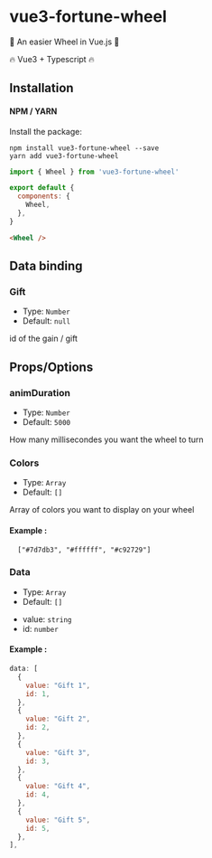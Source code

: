 # vue3-fortune-wheel

👊 An easier Wheel in Vue.js 👊

🔥 Vue3 + Typescript 🔥

## Installation

#### NPM / YARN

Install the package:

```
npm install vue3-fortune-wheel --save
yarn add vue3-fortune-wheel
```

```javascript
import { Wheel } from 'vue3-fortune-wheel'

export default {
  components: {
    Wheel,
  },
}
```

```html
<Wheel />
```

## Data binding

### Gift
- Type: `Number`
- Default: `null`

id of the gain / gift


## Props/Options

### animDuration
- Type: `Number`
- Default: `5000`

How many millisecondes you want the wheel to turn

### Colors

- Type: `Array`
- Default: `[]`

Array of colors you want to display on your wheel

#### Example :

```javacript
  ["#7d7db3", "#ffffff", "#c92729"]
```

### Data

- Type: `Array`
- Default: `[]`

* value: `string`
* id: `number`

#### Example :

```javascript
data: [
  {
    value: "Gift 1",
    id: 1,
  },
  {
    value: "Gift 2",
    id: 2,
  },
  {
    value: "Gift 3",
    id: 3,
  },
  {
    value: "Gift 4",
    id: 4,
  },
  {
    value: "Gift 5",
    id: 5,
  },
],
```
